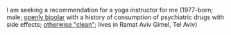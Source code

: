 I am seeking a recommendation for a yoga instructor for me (1977-born; male; [openly bipolar](https://www.shlomifish.org/philosophy/psychology/why-openly-bipolar-people-should-not-be-medicated/) with a history of consumption of psychiatric drugs with side effects; [otherwise "clean"](https://www.shlomifish.org/meta/FAQ/diet.xhtml); lives in Ramat Aviv Gimel, Tel Aviv)
